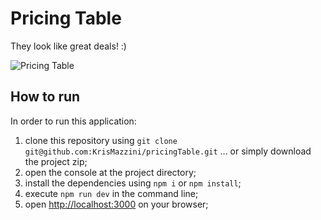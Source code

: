 # Pricing Table

They look like great deals! :)

![Pricing Table](https://user-images.githubusercontent.com/93556620/179840777-3e05f98e-6880-4557-ae29-e5b90ace6359.png)

## How to run

In order to run this application: 

1. clone this repository using ```git clone git@github.com:KrisMazzini/pricingTable.git``` ... or simply download the project zip;
2. open the console at the project directory;
3. install the dependencies using ```npm i``` or ```npm install```;
4. execute ```npm run dev``` in the command line;
5. open <http://localhost:3000> on your browser;